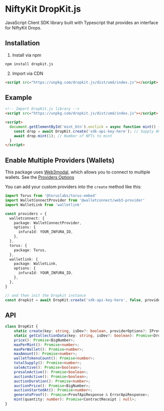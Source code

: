 # NiftyKit DropKit.js

JavaScript Client SDK library built with Typescript that provides an interface for NiftyKit Drops.

## Installation

1. Install via npm

```bash
npm install dropkit.js
```

2. Import via CDN

```html
<script src="https://unpkg.com/dropkit.js/dist/umd/index.js"></script>
```

## Example

```html
<!-- Import DropKit.js library -->
<script src="https://unpkg.com/dropkit.js/dist/umd/index.js"></script>

<script>
  document.getElementById('mint_btn').onclick = async function mint() {
    const drop = await DropKit.create('sdk-api-key-here'); // Supply API key
    await drop.mint(1); // Number of NFTs to mint
  }
</script>
```

## Enable Multiple Providers (Wallets)

This package uses [Web3modal](https://github.com/Web3Modal/web3modal), which allows you to connect to multiple wallets.
See the [Providers Options](https://github.com/Web3Modal/web3modal#provider-options)

You can add your custom providers into the `create` method like this:

```typescript
import Torus from '@toruslabs/torus-embed'
import WalletConnectProvider from '@walletconnect/web3-provider'
import WalletLink from 'walletlink'

const providers = {
  walletconnect: {
    package: WalletConnectProvider,
    options: {
      infuraId: YOUR_INFURA_ID,
    },
  },
  torus: {
    package: Torus,
  },
  walletlink: {
    package: WalletLink,
    options: {
      infuraId: YOUR_INFURA_ID,
    },
  },
}

// and then init the Dropkit instance
const dropkit = await DropKit.create('sdk-api-key-here', false, providers);
```

## API

```typescript
class DropKit {
    static create(key: string, isDev?: boolean, providerOptions?: IProviderOptions): Promise<DropKit | null>;
    static getCollectionData(key: string, isDev?: boolean): Promise<DropApiResponse & ErrorApiResponse>;
    price(): Promise<BigNumber>;
    maxPerMint(): Promise<number>;
    maxPerWallet(): Promise<number>;
    maxAmount(): Promise<number>;
    walletTokensCount(): Promise<number>;
    totalSupply(): Promise<number>;
    saleActive(): Promise<boolean>;
    presaleActive(): Promise<boolean>;
    auctionActive(): Promise<boolean>;
    auctionDuration(): Promise<number>;
    auctionPrice(): Promise<BigNumber>;
    auctionStartedAt(): Promise<number>;
    generateProof(): Promise<ProofApiResponse & ErrorApiResponse>;
    mint(quantity: number): Promise<ContractReceipt | null>;
}
```

